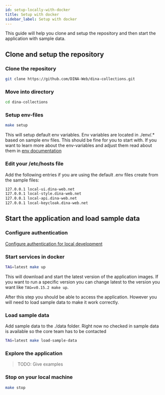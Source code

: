 ```yaml
---
id: setup-locally-with-docker
title: Setup with docker
sidebar_label: Setup with docker
---
```


This guide will help you clone and setup the repository and then start the
application with sample data.

## Clone and setup the repository

### Clone the repository

```bash
git clone https://github.com/DINA-Web/dina-collections.git
```

### Move into directory

```bash
cd dina-collections
```

### Setup env-files

```bash
make setup
```

This will setup default env variables. Env variables are located in ./env/.\*
based on sample env files. This should be fine for you to start with. If you
want to learn more about the env-variables and adjust them read about them in
[env documentation](../dev-ops/configuration/env.md)

### Edit your /etc/hosts file

Add the following entries if you are using the default .env files create from
the sample files:

```bash
127.0.0.1 local-ui.dina-web.net
127.0.0.1 local-style.dina-web.net
127.0.0.1 local-api.dina-web.net
127.0.0.1 local-keycloak.dina-web.net
```

## Start the application and load sample data

### Configure authentication

[Configure authentication for local development](./configure-auth.md)

### Start services in docker

```bash
TAG=latest make up

```

This will download and start the latest version of the application images. If
you want to run a specific version you can change latest to the version you want
like `TAG=v0.15.2 make up`.

After this step you should be able to access the application. However you will
need to load sample data to make it work correctly.

### Load sample data

Add sample data to the ./data folder. Right now no checked in sample data is
available so the core team has to be contacted

```bash
TAG=latest make load-sample-data

```

### Explore the application

> TODO: Give examples

### Stop on your local machine

```bash
make stop
```
